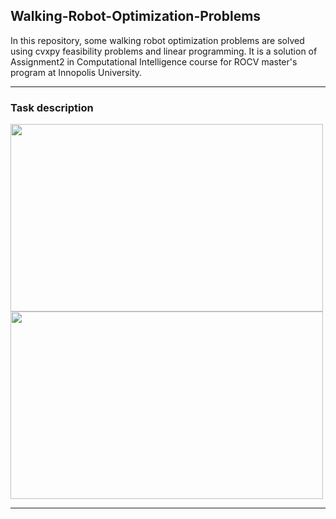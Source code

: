 ## Walking-Robot-Optimization-Problems
In this repository, some walking robot optimization problems are solved using cvxpy feasibility problems and linear programming. It is a solution of Assignment2 in Computational Intelligence course for ROCV master's program at Innopolis University.

---
### Task description
<img src="https://user-images.githubusercontent.com/90580636/168137945-081150c4-a064-4887-a147-97a279e64bc1.png" width="500" height="300" />
<img src="https://user-images.githubusercontent.com/90580636/168138106-94cd7dbd-4129-467d-a0cc-4e8b45c83d51.png" width="500" height="300" />




---
